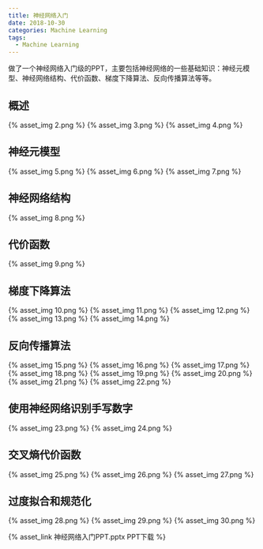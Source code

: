 ```yaml
---
title: 神经网络入门
date: 2018-10-30
categories: Machine Learning
tags: 
  - Machine Learning
---
```


做了一个神经网络入门级的PPT，主要包括神经网络的一些基础知识：神经元模型、神经网络结构、代价函数、梯度下降算法、反向传播算法等等。

<!--more-->

## 概述
{% asset_img  2.png %}
{% asset_img  3.png %}
{% asset_img  4.png %}

## 神经元模型
{% asset_img  5.png %}
{% asset_img  6.png %}
{% asset_img  7.png %}

## 神经网络结构
{% asset_img  8.png %}

## 代价函数
{% asset_img  9.png %}

## 梯度下降算法
{% asset_img  10.png %}
{% asset_img  11.png %}
{% asset_img  12.png %}
{% asset_img  13.png %}
{% asset_img  14.png %}

## 反向传播算法
{% asset_img  15.png %}
{% asset_img  16.png %}
{% asset_img  17.png %}
{% asset_img  18.png %}
{% asset_img  19.png %}
{% asset_img  20.png %}
{% asset_img  21.png %}
{% asset_img  22.png %}

## 使用神经网络识别手写数字
{% asset_img  23.png %}
{% asset_img  24.png %}

## 交叉熵代价函数
{% asset_img  25.png %}
{% asset_img  26.png %}
{% asset_img  27.png %}

## 过度拟合和规范化
{% asset_img  28.png %}
{% asset_img  29.png %}
{% asset_img  30.png %}

{% asset_link  神经网络入门PPT.pptx PPT下载 %}